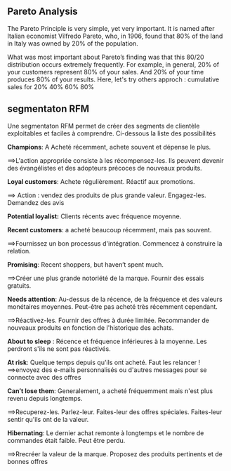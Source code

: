 ## Pareto Analysis
The Pareto Principle is very simple, yet very important. 
It is named after Italian economist Vilfredo Pareto, who, in 1906, found that 80% of the land in Italy was owned by 20% of the population.

What was most important about Pareto’s finding was that this 80/20 distribution occurs extremely frequently. For example, in general, 20% of your customers represent 80% of your sales. And 20% of your time produces 80% of your results.
Here, let's try others approch : cumulative  sales for 20% 40% 60% 80%


## segmentaton RFM
Une segmentaton RFM permet de créer des segments de clientèle exploitables et faciles à comprendre. Ci-dessous la liste des possibilités 


**Champions**: A Acheté récemment, achete souvent et dépense le plus.

==>L'action appropriée consiste à les récompensez-les.
   Ils peuvent devenir des évangélistes et des adopteurs précoces de nouveaux produits.
   

**Loyal customers**: Achete régulièrement. Réactif aux promotions.

==> Action :  vendez des produits de plus grande valeur. Engagez-les. Demandez des avis

**Potential loyalist:** Clients récents avec fréquence moyenne.

**Recent customers**: a acheté beaucoup récemment, mais pas souvent.

==>Fournissez un bon processus d'intégration. Commencez à construire la relation.


**Promising**: Recent shoppers, but haven’t spent much.

 ==>Créer une plus grande notoriété de la marque. Fournir des essais gratuits.


**Needs attention**: Au-dessus de la récence, de la fréquence et des valeurs monétaires moyennes. Peut-être pas acheté très récemment cependant.

==>Réactivez-les. Fournir des offres à durée limitée. Recommander de nouveaux produits en fonction de l'historique des achats.


**About to sleep** : Récence et fréquence inférieures à la moyenne. Les perdront s'ils ne sont pas réactivés.

**At risk**: Quelque temps depuis qu'ils ont acheté. Faut les relancer !
==>envoyez des e-mails personnalisés ou d'autres messages pour se connecte avec des offres

**Can’t lose them**: Generalement,  a acheté fréquemment mais n'est plus revenu depuis longtemps.

==>Recuperez-les. Parlez-leur. Faites-leur des offres spéciales. Faites-leur sentir qu'ils ont de la valeur.

**Hibernating**: Le dernier achat remonte à longtemps et le nombre de commandes était faible. Peut être perdu.

==>Rrecréer la valeur de la marque. Proposez des produits pertinents et de bonnes offres
